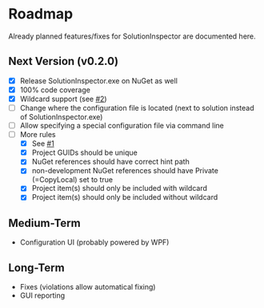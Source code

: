 # Roadmap

Already planned features/fixes for SolutionInspector are documented here.

## Next Version (v0.2.0)

- [x] Release SolutionInspector.exe on NuGet as well
- [x] 100% code coverage
- [x] Wildcard support (see [#2](../issues/2))
- [ ] Change where the configuration file is located (next to solution instead of SolutionInspector.exe)
- [ ] Allow specifying a special configuration file via command line
- [ ] More rules
  - [x] See [#1](../issues/1)
  - [x] Project GUIDs should be unique
  - [x] NuGet references should have correct hint path
  - [x] non-development NuGet references should have Private (=CopyLocal) set to true
  - [x] Project item(s) should only be included with wildcard
  - [x] Project item(s) should only be included without wildcard

## Medium-Term

* Configuration UI (probably powered by WPF)

## Long-Term

* Fixes (violations allow automatical fixing)
* GUI reporting
